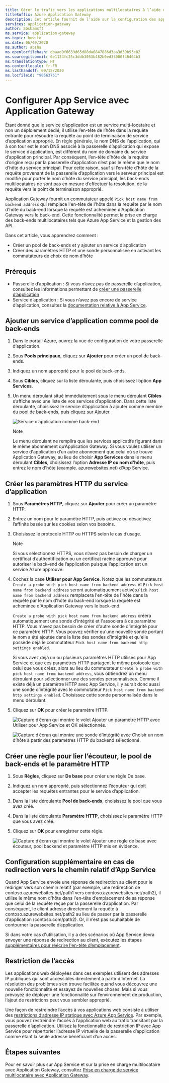 ```yaml
---
title: Gérer le trafic vers les applications multilocataires à l’aide du portail
titleSuffix: Azure Application Gateway
description: Cet article fournit de l’aide sur la configuration des applications web Azure App Service en tant que membres du pool de back-ends sur une passerelle d’application nouvelle ou existante.
services: application-gateway
author: abshamsft
ms.service: application-gateway
ms.topic: how-to
ms.date: 06/09/2020
ms.author: absha
ms.openlocfilehash: dbaad0f6639d65d88da6847886d3aa3d39b93e82
ms.sourcegitcommit: 6e1124fc25c3ddb3053b482b0ed33900f46464b3
ms.translationtype: HT
ms.contentlocale: fr-FR
ms.lasthandoff: 09/15/2020
ms.locfileid: "90563751"
---
```

# <a name="configure-app-service-with-application-gateway"></a>Configurer App Service avec Application Gateway

Étant donné que le service d’application est un service multi-locataire et non un déploiement dédié, il utilise l’en-tête de l’hôte dans la requête entrante pour résoudre la requête au point de terminaison de service d’application approprié. En règle générale, le nom DNS de l’application, qui à son tour est le nom DNS associé à la passerelle d’application qui expose le service d’application, est différent du nom de domaine du service d’application principal. Par conséquent, l’en-tête d’hôte de la requête d’origine reçu par la passerelle d’application n’est pas le même que le nom d’hôte du service principal. Pour cette raison, sauf si l’en-tête d’hôte de la requête provenant de la passerelle d’application vers le serveur principal est modifié pour porter le nom d’hôte du service principal, les back-ends multilocataires ne sont pas en mesure d’effectuer la résolution. de la requête vers le point de terminaison approprié.

Application Gateway fournit un commutateur appelé `Pick host name from backend address` qui remplace l'en-tête de l'hôte dans la requête par le nom d'hôte du back-end lorsque la requête est acheminée d'Application Gateway vers le back-end. Cette fonctionnalité permet la prise en charge des back-ends multilocataires tels que Azure App Service et la gestion des API. 

Dans cet article, vous apprendrez comment :

- Créer un pool de back-ends et y ajouter un service d’application
- Créer des paramètres HTTP et une sonde personnalisée en activant les commutateurs de choix de nom d’hôte

## <a name="prerequisites"></a>Prérequis

- Passerelle d’application : Si vous n’avez pas de passerelle d’application, consultez les informations permettant de [créer une passerelle d’application](https://docs.microsoft.com/azure/application-gateway/quick-create-portal)
- Service d’application : Si vous n’avez pas encore de service d’application, consultez la [documentation relative à App Service](https://docs.microsoft.com/azure/app-service/).

## <a name="add-app-service-as-backend-pool"></a>Ajouter un service d’application comme pool de back-ends

1. Dans le portail Azure, ouvrez la vue de configuration de votre passerelle d’application.

2. Sous **Pools principaux**, cliquez sur **Ajouter** pour créer un pool de back-ends.

3. Indiquez un nom approprié pour le pool de back-ends. 

4. Sous **Cibles**, cliquez sur la liste déroulante, puis choisissez l’option **App Services**.

5. Un menu déroulant situé immédiatement sous le menu déroulant **Cibles** s’affiche avec une liste de vos services d’application. Dans cette liste déroulante, choisissez le service d’application à ajouter comme membre du pool de back-ends, puis cliquez sur Ajouter.

   ![Service d’application comme back-end](./media/configure-web-app-portal/backendpool.png)
   
   > [!NOTE]
   > Le menu déroulant ne remplira que les services applicatifs figurant dans le même abonnement qu’Application Gateway. Si vous voulez utiliser un service d'application d’un autre abonnement que celui où se trouve Application Gateway, au lieu de choisir **App Services** dans le menu déroulant **Cibles**, choisissez l’option **Adresse IP ou nom d'hôte**, puis entrez le nom d'hôte (example. azurewebsites.net) d’App Service.

## <a name="create-http-settings-for-app-service"></a>Créer les paramètres HTTP du service d’application

1. Sous **Paramètres HTTP**, cliquez sur **Ajouter** pour créer un paramètre HTTP.

2. Entrez un nom pour le paramètre HTTP, puis activez ou désactivez l’affinité basée sur les cookies selon vos besoins.

3. Choisissez le protocole HTTP ou HTTPS selon le cas d’usage. 

   > [!NOTE]
   > Si vous sélectionnez HTTPS, vous n’avez pas besoin de charger un certificat d’authentification ou un certificat racine approuvé pour autoriser le back-end de l’application puisque l’application est un service Azure approuvé.

4. Cochez la case **Utiliser pour App Service**. Notez que les commutateurs `Create a probe with pick host name from backend address` et `Pick host name from backend address` seront automatiquement activés.`Pick host name from backend address` remplacera l'en-tête de l'hôte dans la requête par le nom d'hôte du back-end lorsque la requête est acheminée d'Application Gateway vers le back-end.  

   `Create a probe with pick host name from backend address` créera automatiquement une sonde d’intégrité et l'associera à ce paramètre HTTP. Vous n'avez pas besoin de créer d'autre sonde d’intégrité pour ce paramètre HTTP. Vous pouvez vérifier qu'une nouvelle sonde portant le nom <HTTP Setting name><Unique GUID> a été ajoutée dans la liste des sondes d’intégrité et qu'elle possède déjà le commutateur `Pick host name from backend http settings enabled`.

   Si vous avez déjà un ou plusieurs paramètres HTTP utilisés pour App Service et que ces paramètres HTTP partagent le même protocole que celui que vous créez, alors au lieu du commutateur `Create a probe with pick host name from backend address`, vous obtiendrez un menu déroulant pour sélectionner une des sondes personnalisées. Comme il existe déjà un paramètre HTTP avec App Service, il y aurait donc aussi une sonde d’intégrité avec le commutateur `Pick host name from backend http settings enabled`. Choisissez cette sonde personnalisée dans le menu déroulant.

5. Cliquez sur **OK** pour créer le paramètre HTTP.

   ![Capture d’écran qui montre le volet Ajouter un paramètre HTTP avec Utiliser pour App Service et OK sélectionnés.](./media/configure-web-app-portal/http-setting1.png)

   ![Capture d’écran qui montre une sonde d’intégrité avec Choisir un nom d’hôte à partir des paramètres HTTP du backend sélectionné.](./media/configure-web-app-portal/http-setting2.png)



## <a name="create-rule-to-tie-the-listener-backend-pool-and-http-setting"></a>Créer une règle pour lier l’écouteur, le pool de back-ends et le paramètre HTTP

1. Sous **Règles**, cliquez sur **De base** pour créer une règle De base.

2. Indiquez un nom approprié, puis sélectionnez l’écouteur qui doit accepter les requêtes entrantes pour le service d’application.

3. Dans la liste déroulante **Pool de back-ends**, choisissez le pool que vous avez créé.

4. Dans la liste déroulante **Paramètre HTTP**, choisissez le paramètre HTTP que vous avez créé.

5. Cliquez sur **OK** pour enregistrer cette règle.

   ![Capture d’écran qui montre le volet Ajouter une règle de base avec écouteur, pool backend et paramètre HTTP mis en évidence.](./media/configure-web-app-portal/rule.png)

## <a name="additional-configuration-in-case-of-redirection-to-app-services-relative-path"></a>Configuration supplémentaire en cas de redirection vers le chemin relatif d’App Service

Quand App Service envoie une réponse de redirection au client pour le rediriger vers son chemin relatif (par exemple, une redirection de contoso.azurewebsites.net/path1 vers contoso.azurewebsites.net/path2), il utilise le même nom d'hôte dans l'en-tête d’emplacement de sa réponse que celui de la requête reçue par la passerelle d’application. Par conséquent, le client adresse directement la requête à contoso.azurewebsites.net/path2 au lieu de passer par la passerelle d’application (contoso.com/path2). Or, il n’est pas souhaitable de contourner la passerelle d’application.

Si dans votre cas d'utilisation, il y a des scénarios où App Service devra envoyer une réponse de redirection au client, exécutez les étapes [supplémentaires pour réécrire l'en-tête d’emplacement](https://docs.microsoft.com/azure/application-gateway/troubleshoot-app-service-redirection-app-service-url#sample-configuration).

## <a name="restrict-access"></a>Restriction de l’accès

Les applications web déployées dans ces exemples utilisent des adresses IP publiques qui sont accessibles directement à partir d’Internet. La résolution des problèmes s’en trouve facilitée quand vous découvrez une nouvelle fonctionnalité et essayez de nouvelles choses. Mais si vous prévoyez de déployer une fonctionnalité sur l’environnement de production, l’ajout de restrictions peut vous sembler approprié.

Une façon de restreindre l’accès à vos applications web consiste à utiliser des [restrictions d’adresse IP statique avec Azure App Service](../app-service/app-service-ip-restrictions.md). Par exemple, vous pouvez restreindre l’accès à l’application web au trafic transitant par la passerelle d’application. Utilisez la fonctionnalité de restriction IP avec App Service pour répertorier l’adresse IP virtuelle de la passerelle d’application comme étant la seule adresse bénéficiant d’un accès.

## <a name="next-steps"></a>Étapes suivantes

Pour en savoir plus sur App Service et sur la prise en charge multilocataire avec Application Gateway, consultez [Prise en charge de service multilocataire avec Application Gateway](https://docs.microsoft.com/azure/application-gateway/application-gateway-web-app-overview).
